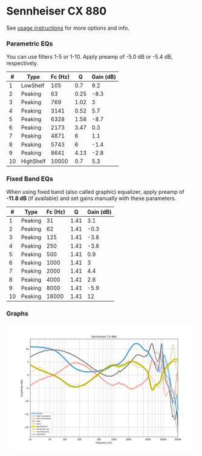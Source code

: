 # Sennheiser CX 880
See [usage instructions](https://github.com/jaakkopasanen/AutoEq#usage) for more options and info.

### Parametric EQs
You can use filters 1-5 or 1-10. Apply preamp of -5.0 dB or -5.4 dB, respectively.

|   # | Type      |   Fc (Hz) |    Q |   Gain (dB) |
|-----|-----------|-----------|------|-------------|
|   1 | LowShelf  |       105 | 0.7  |         9.2 |
|   2 | Peaking   |        63 | 0.25 |        -8.3 |
|   3 | Peaking   |       769 | 1.02 |         3   |
|   4 | Peaking   |      3141 | 0.52 |         5.7 |
|   5 | Peaking   |      6328 | 1.58 |        -8.7 |
|   6 | Peaking   |      2173 | 3.47 |         0.3 |
|   7 | Peaking   |      4871 | 6    |         1.1 |
|   8 | Peaking   |      5743 | 6    |        -1.4 |
|   9 | Peaking   |      8641 | 4.13 |        -2.8 |
|  10 | HighShelf |     10000 | 0.7  |         5.3 |

### Fixed Band EQs
When using fixed band (also called graphic) equalizer, apply preamp of **-11.8 dB** (if available) and set gains manually with these parameters.

|   # | Type    |   Fc (Hz) |    Q |   Gain (dB) |
|-----|---------|-----------|------|-------------|
|   1 | Peaking |        31 | 1.41 |         3.1 |
|   2 | Peaking |        62 | 1.41 |        -0.3 |
|   3 | Peaking |       125 | 1.41 |        -3.8 |
|   4 | Peaking |       250 | 1.41 |        -3.8 |
|   5 | Peaking |       500 | 1.41 |         0.9 |
|   6 | Peaking |      1000 | 1.41 |         3   |
|   7 | Peaking |      2000 | 1.41 |         4.4 |
|   8 | Peaking |      4000 | 1.41 |         2.6 |
|   9 | Peaking |      8000 | 1.41 |        -5.9 |
|  10 | Peaking |     16000 | 1.41 |        12   |

### Graphs
![](./Sennheiser%20CX%20880.png)
